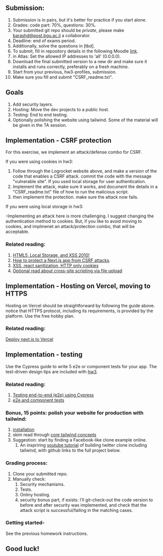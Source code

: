## Submission: 
1. Submission is in pairs, but it's better for practice if you start alone.
2. Grades: code part: 70%, questions: 30%.
3. Your submitted git repo should be *private*, please make barashd@post.bgu.ac.il a collaborator.
5. Deadline: end of exams period.
6. Additionally, solve the questions in [tbd].
7. To submit, fill in repository details in the following Moodle [link](https://moodle.bgu.ac.il/moodle/mod/questionnaire/view.php?id=2480698).
8. in Atlas: Set the allowed IP addresses to 'all' (0.0.0.0).
9. Download the final submitted version to a new dir and make sure it installs and runs correctly, preferably on a fresh machine.
10. Start from your previous, hw3-profiles, submission.
11. Make sure you fill and submit "CSRF_readme.txt".

## Goals
1. Add security layers.
2. Hosting: Move the dev projects to a public host.
3. Testing: End to end testing.
4. Optionally polishing the website using tailwind.
Some of the material will be given in the TA session.


## Implementation - CSRF protection
For this exercise, we implement an attack/defense combo for CSRF.

If you were using cookies in hw3:

1. Follow through the Logrocket website above, and make a version of the code that enables a CSRF attack. commit the code with the message "vulnerable site". If you used local storage for user authentication. 
2. Implement the attack, make sure it works, and document the details in a "CSRF_readme.txt" file of how to run the malicious script.
3. then implement the protection. make sure the attack now fails.

If you were using local storage in hw3:

-Implementing an attack here is more challenging. I suggest changing the authentication method to cookies. But, if you like to avoid moving to cookies, and implmenet an attack/protection combo, that will be acceptable.


### Related reading:
1. [HTML5, Local Storage, and XSS 2010!](http://michael-coates.blogspot.com/2010/07/html5-local-storage-and-xss.html)
2. [How to protect a Next.js app from CSRF attacks](https://blog.logrocket.com/protecting-next-js-apps-CSRF-attacks/).
3. [XSS, react sanitization, HTTP only cookies](https://fullstackopen.com/en/part5/login_in_frontend#a-note-on-using-local-storage)
4. [Optional read about cross-site scripting via file upload](https://www.invicti.com/web-vulnerability-scanner/vulnerabilities/cross-site-scripting-via-file-upload/)

## Implementation - Hosting on Vercel, moving to HTTPS
Hosting on Vercel should be straightforward by following the guide above. notice that HTTPS protocol, including its requirements, is provided by the platform. Use the free hobby plan.

### Related reading:
[Deploy next.js to Vercel](https://nextjs.org/learn/basics/deploying-nextjs-app)


## Implementation - testing
Use the Cypress guide to write 5 e2e or component tests for your app. The test-driven design tips are included with [hw3](https://github.com/bgu-frontend/hw3-profiles/blob/main/README.md).

### Related reading:
1. [Testing end-to-end (e2e) using Cypress](https://nextjs.org/docs/pages/building-your-application/optimizing/testing#cypress) 
2. [e2e and component tests](https://docs.cypress.io/guides/core-concepts/testing-types)

### Bonus, 15 points: polish your website for production with tailwind:
1. [installation](https://nextjs.org/docs/app/building-your-application/styling/tailwind-css)
2. skim read through [core tailwind concepts](https://tailwindcss.com/docs/utility-first)
3. Suggestion: start by finding a Facebook-like clone example online.
    1. An inspriring [youtube tutorial](https://youtu.be/ytkG7RT6SvU?t=15312) of building twitter clone including tailwind, with github links to the full project below.
    

### Grading process:
1. Clone your submitted repo. 
2. Manually check:
    1. Security mechanisms.
    2. Tests.
    3. Onliny hosting.
    4. security bonus part, if exists: I'll git-check-out the code version to before and after security was implemented, and check that the attack script is successful/failing in the matching cases.
    


### Getting started- 
See the previous homework instructions.

## Good luck!



